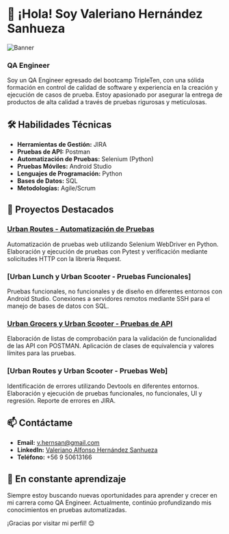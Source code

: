 # 👋 ¡Hola! Soy Valeriano Hernández Sanhueza

![Banner](https://imgur.com/a/IuORboI)

### QA Engineer

Soy un QA Engineer egresado del bootcamp TripleTen, con una sólida formación en control de calidad de software y experiencia en la creación y ejecución de casos de prueba. Estoy apasionado por asegurar la entrega de productos de alta calidad a través de pruebas rigurosas y meticulosas.

## 🛠 Habilidades Técnicas

- **Herramientas de Gestión:** JIRA
- **Pruebas de API:** Postman
- **Automatización de Pruebas:** Selenium (Python)
- **Pruebas Móviles:** Android Studio
- **Lenguajes de Programación:** Python
- **Bases de Datos:** SQL
- **Metodologías:** Agile/Scrum

## 🔬 Proyectos Destacados

### [Urban Routes - Automatización de Pruebas](https://github.com/ValerianoH/QA-Project-Urban-Routes-Es)
Automatización de pruebas web utilizando Selenium WebDriver en Python. Elaboración y ejecución de pruebas con Pytest y verificación mediante solicitudes HTTP con la librería Request.

### [Urban Lunch y Urban Scooter - Pruebas Funcionales]
Pruebas funcionales, no funcionales y de diseño en diferentes entornos con Android Studio. Conexiones a servidores remotos mediante SSH para el manejo de bases de datos con SQL.

### [Urban Grocers y Urban Scooter - Pruebas de API](https://github.com/ValerianoH/QA-Project-Urban-Grocers-App-Es)
Elaboración de listas de comprobación para la validación de funcionalidad de las API con POSTMAN. Aplicación de clases de equivalencia y valores límites para las pruebas.

### [Urban Routes y Urban Scooter - Pruebas Web]
Identificación de errores utilizando Devtools en diferentes entornos. Elaboración y ejecución de pruebas funcionales, no funcionales, UI y regresión. Reporte de errores en JIRA.

## 📫 Contáctame

- **Email:** v.hernsan@gmail.com
- **LinkedIn:** [Valeriano Alfonso Hernández Sanhueza](https://www.linkedin.com/in/valeriano-alfonso-hern%C3%A1ndez-sanhueza-611912200/)
- **Teléfono:** +56 9 50613166

## 🌱 En constante aprendizaje

Siempre estoy buscando nuevas oportunidades para aprender y crecer en mi carrera como QA Engineer. Actualmente, continúo profundizando mis conocimientos en pruebas automatizadas.

¡Gracias por visitar mi perfil! 😊
